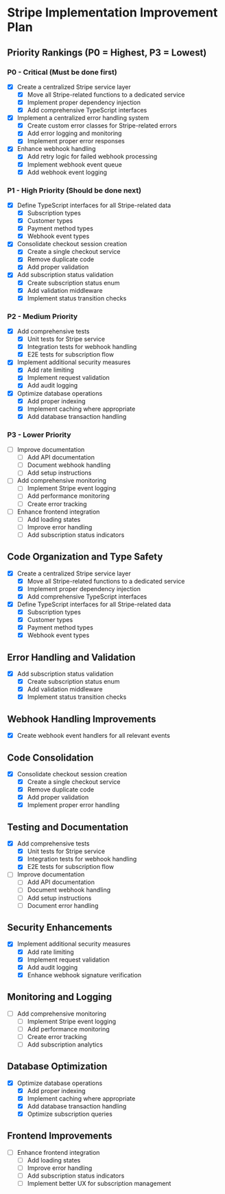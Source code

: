 # Stripe Implementation Improvement Plan

## Priority Rankings (P0 = Highest, P3 = Lowest)

### P0 - Critical (Must be done first)

- [x] Create a centralized Stripe service layer
  - [x] Move all Stripe-related functions to a dedicated service
  - [x] Implement proper dependency injection
  - [x] Add comprehensive TypeScript interfaces
- [x] Implement a centralized error handling system
  - [x] Create custom error classes for Stripe-related errors
  - [x] Add error logging and monitoring
  - [x] Implement proper error responses
- [x] Enhance webhook handling
  - [x] Add retry logic for failed webhook processing
  - [x] Implement webhook event queue
  - [x] Add webhook event logging

### P1 - High Priority (Should be done next)

- [x] Define TypeScript interfaces for all Stripe-related data
  - [x] Subscription types
  - [x] Customer types
  - [x] Payment method types
  - [x] Webhook event types
- [x] Consolidate checkout session creation
  - [x] Create a single checkout service
  - [x] Remove duplicate code
  - [x] Add proper validation
- [x] Add subscription status validation
  - [x] Create subscription status enum
  - [x] Add validation middleware
  - [x] Implement status transition checks

### P2 - Medium Priority

- [x] Add comprehensive tests
  - [x] Unit tests for Stripe service
  - [x] Integration tests for webhook handling
  - [x] E2E tests for subscription flow
- [x] Implement additional security measures
  - [x] Add rate limiting
  - [x] Implement request validation
  - [x] Add audit logging
- [x] Optimize database operations
  - [x] Add proper indexing
  - [x] Implement caching where appropriate
  - [x] Add database transaction handling

### P3 - Lower Priority

- [ ] Improve documentation
  - [ ] Add API documentation
  - [ ] Document webhook handling
  - [ ] Add setup instructions
- [ ] Add comprehensive monitoring
  - [ ] Implement Stripe event logging
  - [ ] Add performance monitoring
  - [ ] Create error tracking
- [ ] Enhance frontend integration
  - [ ] Add loading states
  - [ ] Improve error handling
  - [ ] Add subscription status indicators

## Code Organization and Type Safety

- [x] Create a centralized Stripe service layer
  - [x] Move all Stripe-related functions to a dedicated service
  - [x] Implement proper dependency injection
  - [x] Add comprehensive TypeScript interfaces
- [x] Define TypeScript interfaces for all Stripe-related data
  - [x] Subscription types
  - [x] Customer types
  - [x] Payment method types
  - [x] Webhook event types

## Error Handling and Validation

- [x] Add subscription status validation
  - [x] Create subscription status enum
  - [x] Add validation middleware
  - [x] Implement status transition checks

## Webhook Handling Improvements

- [x] Create webhook event handlers for all relevant events

## Code Consolidation

- [x] Consolidate checkout session creation
  - [x] Create a single checkout service
  - [x] Remove duplicate code
  - [x] Add proper validation
  - [x] Implement proper error handling

## Testing and Documentation

- [x] Add comprehensive tests
  - [x] Unit tests for Stripe service
  - [x] Integration tests for webhook handling
  - [x] E2E tests for subscription flow
- [ ] Improve documentation
  - [ ] Add API documentation
  - [ ] Document webhook handling
  - [ ] Add setup instructions
  - [ ] Document error handling

## Security Enhancements

- [x] Implement additional security measures
  - [x] Add rate limiting
  - [x] Implement request validation
  - [x] Add audit logging
  - [x] Enhance webhook signature verification

## Monitoring and Logging

- [ ] Add comprehensive monitoring
  - [ ] Implement Stripe event logging
  - [ ] Add performance monitoring
  - [ ] Create error tracking
  - [ ] Add subscription analytics

## Database Optimization

- [x] Optimize database operations
  - [x] Add proper indexing
  - [x] Implement caching where appropriate
  - [x] Add database transaction handling
  - [x] Optimize subscription queries

## Frontend Improvements

- [ ] Enhance frontend integration
  - [ ] Add loading states
  - [ ] Improve error handling
  - [ ] Add subscription status indicators
  - [ ] Implement better UX for subscription management
